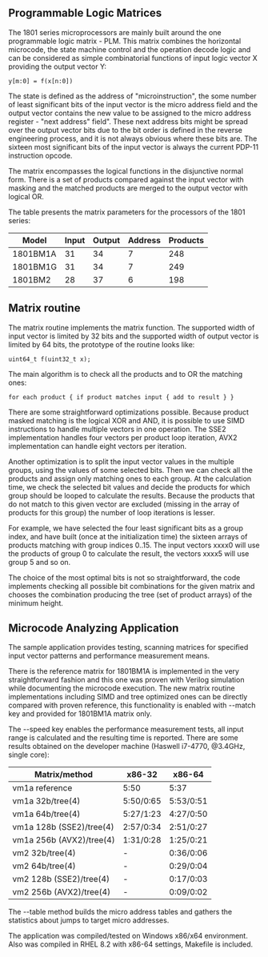 ## Programmable Logic Matrices

The 1801 series microprocessors are mainly built around the one programmable
logic matrix - PLM. This matrix combines the horizontal microcode, the state
machine control and the operation decode logic and can be considered as simple
combinatorial functions of input logic vector X providing the output vector Y:

```
y[m:0] = f(x[n:0])
```

The state is defined as the address of "microinstruction", the some number
of least significant bits of the input vector is the micro address field
and the output vector contains the new value to be assigned to the micro
address register - "next address" field". These next address bits might be
spread over the output vector bits due to the bit order is defined in the
reverse engineering process, and it is not always obvious where these bits are.
The sixteen most significant bits of the input vector is always the current
PDP-11 instruction opcode.

The matrix encompasses the logical functions in the disjunctive normal form.
There is a set of products compared against the input vector with masking
and the matched products are merged to the output vector with logical OR.

The table presents the matrix parameters for the processors of the 1801 series:

| Model    | Input  | Output | Address | Products |
|----------|--------|--------|---------|----------|
| 1801BM1A | 31     | 34     | 7       | 248      |
| 1801BM1G | 31     | 34     | 7       | 249      |
| 1801BM2  | 28     | 37     | 6       | 198      |

## Matrix routine

The matrix routine implements the matrix function. The supported width
of input vector is limited by 32 bits and the supported width of output
vector is limited by 64 bits, the prototype of the routine looks like:

```
uint64_t f(uint32_t x);
```

The main algorithm is to check all the products and to OR the matching ones:

```
for each product { if product matches input { add to result } }
```

There are some straightforward optimizations possible. Because product masked
matching is the logical XOR and AND, it is possible to use SIMD
instructions to handle multiple vectors in one operation. The SSE2
implementation handles four vectors per product loop iteration,
AVX2 implementation can handle eight vectors per iteration.

Another optimization is to split the input vector values in the multiple
groups, using the values of some selected bits. Then we can check all the
products and assign only matching ones to each group. At the calculation
time, we check the selected bit values and decide the products for which group
should be looped to calculate the results. Because the products that do not
match to this given vector are excluded (missing in the array of products
for this group) the number of loop iterations is lesser.

For example, we have selected the four least significant bits as a group index,
and have built (once at the initialization time) the sixteen arrays of products
matching with group indices 0..15. The input vectors xxxx0 will use
the products of group 0 to calculate the result, the vectors xxxx5 will use
group 5 and so on.

The choice of the most optimal bits is not so straightforward,
the code implements checking all possible bit combinations for the given
matrix and chooses the combination producing the tree (set of product arrays)
of the minimum height.

## Microcode Analyzing Application

The sample application provides testing, scanning matrices for specified
input vector patterns and performance measurement means.

There is the reference matrix for 1801BM1A is implemented in the very
straightforward fashion and this one was proven with Verilog simulation while
documenting the microcode execution. The new matrix routine implementations
including SIMD and tree optimized ones can be directly compared with proven
reference, this functionality is enabled with --match key and provided for
1801BM1A matrix only.

The --speed key enables the performance measurement tests, all input range is
calculated and the resulting time is reported. There are some results obtained
on the developer machine (Haswell i7-4770, @3.4GHz, single core):

| Matrix/method            | x86-32    | x86-64    |
|--------------------------|-----------|-----------|
| vm1a reference           | 5:50      | 5:37      |
| vm1a 32b/tree(4)         | 5:50/0:65 | 5:53/0:51 |
| vm1a 64b/tree(4)         | 5:27/1:23 | 4:27/0:50 |
| vm1a 128b (SSE2)/tree(4) | 2:57/0:34 | 2:51/0:27 |
| vm1a 256b (AVX2)/tree(4) | 1:31/0:28 | 1:25/0:21 |
| vm2 32b/tree(4)          | -         | 0:36/0:06 |
| vm2 64b/tree(4)          | -         | 0:29/0:04 |
| vm2 128b (SSE2)/tree(4)  | -         | 0:17/0:03 |
| vm2 256b (AVX2)/tree(4)  | -         | 0:09/0:02 |

The --table method builds the micro address tables and gathers the statistics 
about jumps to target micro addresses.

The application was compiled/tested on Windows x86/x64 environment. Also
was compiled in RHEL 8.2 with x86-64 settings, Makefile is included.
